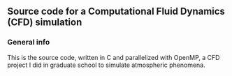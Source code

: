 ## Source code for a Computational Fluid Dynamics (CFD) simulation

### General info
This is the source code, written in C and parallelized with OpenMP, a CFD project I did in graduate school to simulate atmospheric phenomena.
